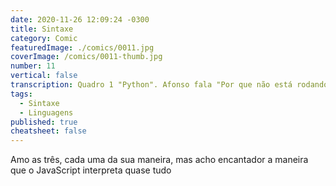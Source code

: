 ```yaml
---
date: 2020-11-26 12:09:24 -0300
title: Sintaxe
category: Comic
featuredImage: ./comics/0011.jpg
coverImage: /comics/0011-thumb.jpg
number: 11
vertical: false
transcription: Quadro 1 "Python". Afonso fala "Por que não está rodando?" Afonso fala "Desculpe, mas o código deve estar lindo para rodar". Quadro 2 "TypeScript". Afonso fala "Por que não está rodando?" Afonso fala "Foi mal, você não declarou todos os tipos que está usando". Quadro 3 "JavaScript". Afonso fala "Por que não está rodando?" Afonso fala "Rodando? Sempre! Só não garanto os resultados que você deseja".
tags:
  - Sintaxe
  - Linguagens
published: true
cheatsheet: false
---
```


Amo as três, cada uma da sua maneira, mas acho encantador a maneira que o JavaScript interpreta quase tudo
